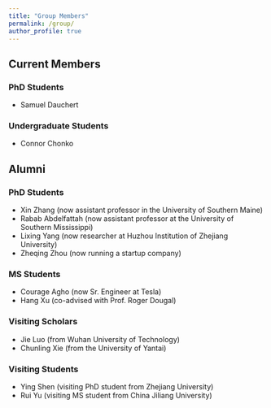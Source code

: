 ```yaml
---
title: "Group Members"
permalink: /group/
author_profile: true
---
```


## Current Members
### PhD Students
- Samuel Dauchert

### Undergraduate Students
- Connor Chonko


## Alumni
### PhD Students
- Xin Zhang (now assistant professor in the University of Southern Maine)
- Rabab Abdelfattah (now assistant professor at the University of Southern Mississippi)
- Lixing Yang (now researcher at Huzhou Institution of Zhejiang University)
- Zheqing Zhou (now running a startup company)

### MS Students
- Courage Agho (now Sr. Engineer at Tesla)
- Hang Xu (co-advised with Prof. Roger Dougal)

### Visiting Scholars
- Jie Luo (from Wuhan University of Technology)
- Chunling Xie (from the University of Yantai)

### Visiting Students
- Ying Shen (visiting PhD student from Zhejiang University)
- Rui Yu (visiting MS student from China Jiliang University)


